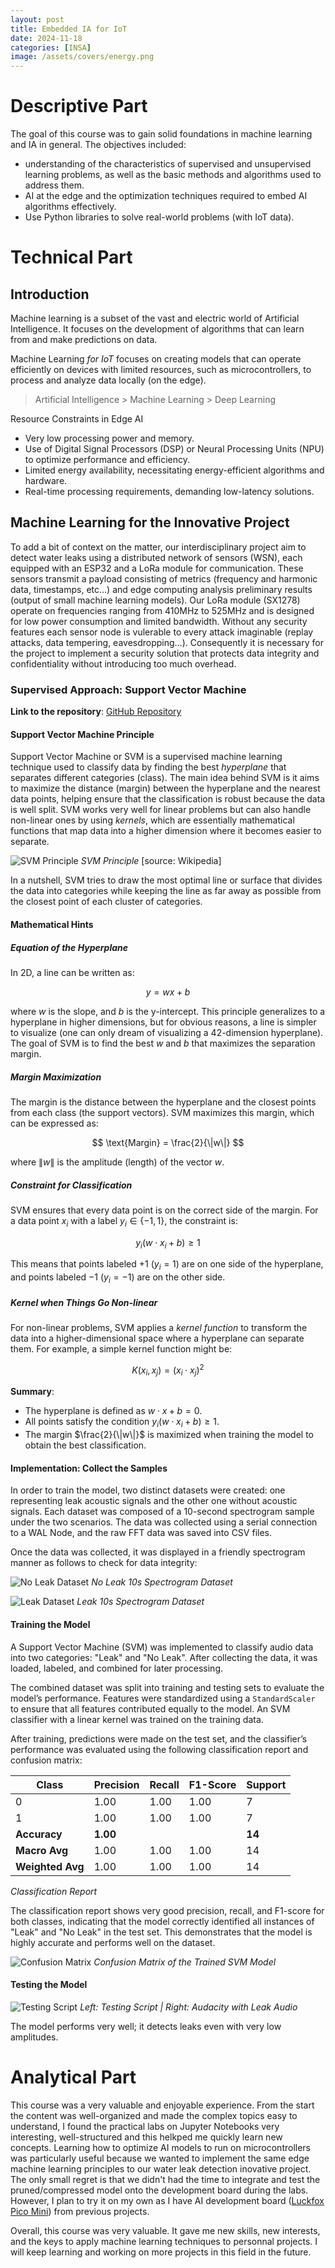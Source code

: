 ```yaml
---
layout: post
title: Embedded IA for IoT
date: 2024-11-18
categories: [INSA]
image: /assets/covers/energy.png
---
```


# Descriptive Part

The goal of this course was to gain solid foundations in machine learning and IA in general. The objectives included:
- understanding of the characteristics of supervised and unsupervised learning problems, as well as the basic methods and algorithms used to address them. 
- AI at the edge and the optimization techniques required to embed AI algorithms effectively. 
- Use Python libraries to solve real-world problems (with IoT data).

# Technical Part

## Introduction

Machine learning is a subset of the vast and electric world of Artificial Intelligence. It focuses on the development of algorithms that can learn from and make predictions on data.

Machine Learning *for IoT* focuses on creating models that can operate efficiently on devices with limited resources, such as microcontrollers, to process and analyze data locally (on the edge).

> Artificial Intelligence > Machine Learning > Deep Learning

Resource Constraints in Edge AI

- Very low processing power and memory.
- Use of Digital Signal Processors (DSP) or Neural Processing Units (NPU) to optimize performance and efficiency.
- Limited energy availability, necessitating energy-efficient algorithms and hardware.
- Real-time processing requirements, demanding low-latency solutions.

## Machine Learning for the Innovative Project

To add a bit of context on the matter, our interdisciplinary project aim to detect water leaks using a distributed network of sensors (WSN), each equipped with an ESP32 and a LoRa module for communication. These sensors transmit a payload consisting of metrics (frequency and harmonic data, timestamps, etc…) and edge computing analysis preliminary results (output of small machine learning models). Our LoRa module (SX1278) operate on frequencies ranging from 410MHz to 525MHz and is designed for low power consumption and limited bandwidth. Without any security features each sensor node is vulerable to every attack imaginable (replay attacks, data tempering, eavesdropping…). Consequently it is necessary for the project to implement a security solution that protects data integrity and confidentiality without introducing too much overhead.

### Supervised Approach: Support Vector Machine

**Link to the repository**: [GitHub Repository](https://github.com/what-a-leak/wal-machine-learning)

#### Support Vector Machine Principle

Support Vector Machine or SVM is a supervised machine learning technique used to classify data by finding the best *hyperplane* that separates different categories (class). The main idea behind SVM is it aims to maximize the distance (margin) between the hyperplane and the nearest data points, helping ensure that the classification is robust because the data is well split. SVM works very well for linear problems but can also handle non-linear ones by using *kernels*, which are essentially mathematical functions that map data into a higher dimension where it becomes easier to separate.

![SVM Principle](/assets/posts-images/portfolio-insa/ml/svm-principle.png)
*SVM Principle* [source: Wikipedia]

In a nutshell, SVM tries to draw the most optimal line or surface that divides the data into categories while keeping the line as far away as possible from the closest point of each cluster of categories.

#### Mathematical Hints

##### Equation of the Hyperplane

In 2D, a line can be written as:

$$
y = wx + b
$$

where $w$ is the slope, and $b$ is the y-intercept. This principle generalizes to a hyperplane in higher dimensions, but for obvious reasons, a line is simpler to visualize (one can only dream of visualizing a 42-dimension hyperplane). The goal of SVM is to find the best $w$ and $b$ that maximizes the separation margin.

##### Margin Maximization

The margin is the distance between the hyperplane and the closest points from each class (the support vectors). SVM maximizes this margin, which can be expressed as:

$$
\text{Margin} = \frac{2}{\|w\|}
$$

where $\|w\|$ is the amplitude (length) of the vector $w$.

##### Constraint for Classification

SVM ensures that every data point is on the correct side of the margin. For a data point $x_i$ with a label $y_i \in \{-1, 1\}$, the constraint is:

$$
y_i \left( w \cdot x_i + b \right) \geq 1
$$

This means that points labeled $+1$ ($y_i = 1$) are on one side of the hyperplane, and points labeled $-1$ ($y_i = -1$) are on the other side.

##### Kernel when Things Go Non-linear

For non-linear problems, SVM applies a *kernel function* to transform the data into a higher-dimensional space where a hyperplane can separate them. For example, a simple kernel function might be:

$$
K(x_i, x_j) = \left( x_i \cdot x_j \right)^2
$$

**Summary**:
- The hyperplane is defined as $w \cdot x + b = 0$.
- All points satisfy the condition $y_i \left( w \cdot x_i + b \right) \geq 1$.
- The margin $\frac{2}{\|w\|}$ is maximized when training the model to obtain the best classification.

#### Implementation: Collect the Samples

In order to train the model, two distinct datasets were created: one representing leak acoustic signals and the other one without acoustic signals. Each dataset was composed of a 10-second spectrogram sample under the two scenarios. The data was collected using a serial connection to a WAL Node, and the raw FFT data was saved into CSV files.

Once the data was collected, it was displayed in a friendly spectrogram manner as follows to check for data integrity:

![No Leak Dataset](/assets/posts-images/portfolio-insa/ml/dataset-no-leakl.png)
*No Leak 10s Spectrogram Dataset*

![Leak Dataset](/assets/posts-images/portfolio-insa/ml/dataset-leak.png)
*Leak 10s Spectrogram Dataset*

#### Training the Model

A Support Vector Machine (SVM) was implemented to classify audio data into two categories: "Leak" and "No Leak". After collecting the data, it was loaded, labeled, and combined for later processing.

The combined dataset was split into training and testing sets to evaluate the model’s performance. Features were standardized using a `StandardScaler` to ensure that all features contributed equally to the model. An SVM classifier with a linear kernel was trained on the training data.

After training, predictions were made on the test set, and the classifier’s performance was evaluated using the following classification report and confusion matrix:

| Class | Precision | Recall | F1-Score | Support |
|-------|-----------|--------|----------|---------|
| 0     | 1.00      | 1.00   | 1.00     | 7       |
| 1     | 1.00      | 1.00   | 1.00     | 7       |
| **Accuracy** | **1.00** |         |          | **14** |
| **Macro Avg** | 1.00 | 1.00   | 1.00     | 14      |
| **Weighted Avg** | 1.00 | 1.00   | 1.00     | 14      |

*Classification Report*

The classification report shows very good precision, recall, and F1-score for both classes, indicating that the model correctly identified all instances of "Leak" and "No Leak" in the test set. This demonstrates that the model is highly accurate and performs well on the dataset.

![Confusion Matrix](/assets/posts-images/portfolio-insa/ml/confusion-matrix.png)
*Confusion Matrix of the Trained SVM Model*

#### Testing the Model

![Testing Script](/assets/posts-images/portfolio-insa/ml/svn-testing.png)
*Left: Testing Script | Right: Audacity with Leak Audio*

The model performs very well; it detects leaks even with very low amplitudes.


# Analytical Part

This course was a very valuable and enjoyable experience. From the start the content was well-organized and made the complex topics easy to understand, I found the practical labs on Jupyter Notebooks very interesting, well-structured and this helkped me quickly learn new concepts. Learning how to optimize AI models to run on microcontrollers was particularly useful because we wanted to implement the same edge machine learning principles to our water leak detection inovative project. The only small regret is that we didn't had the time to integrate and test the pruned/compressed model onto the development board during the labs. However, I plan to try it on my own as I have AI development board ([Luckfox Pico Mini](https://www.luckfox.com/Luckfox-Pico-Mini-A?search=Pico%20Mini%20B&description=true)) from previous projects.

Overall, this course was very valuable. It gave me new skills, new interests, and the keys to apply machine learning techniques to personnal projects. I will keep learning and working on more projects in this field in the future.